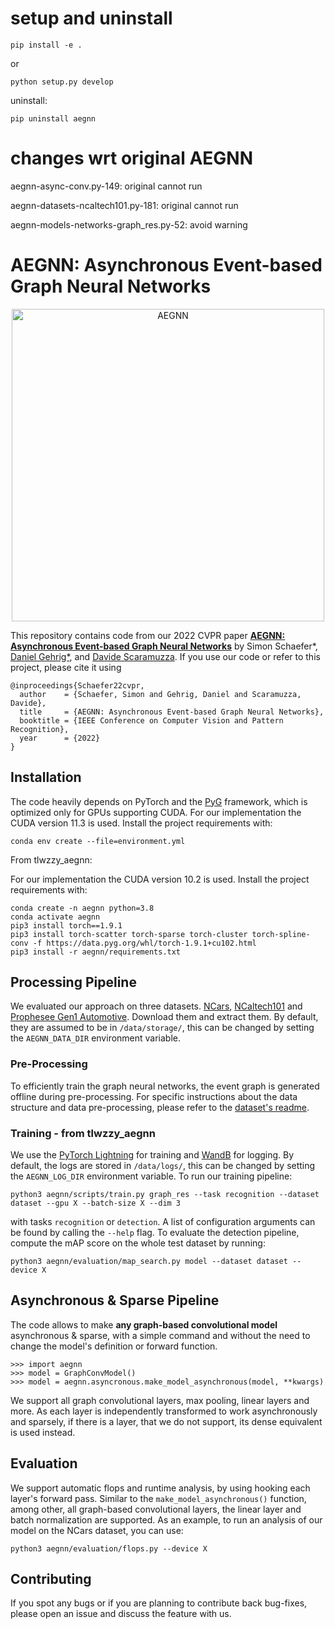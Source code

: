 # setup and uninstall
```
pip install -e .
```
or
```
python setup.py develop
```

uninstall:
```
pip uninstall aegnn
```

# changes wrt original AEGNN
aegnn-async-conv.py-149: original cannot run

aegnn-datasets-ncaltech101.py-181: original cannot run

aegnn-models-networks-graph_res.py-52: avoid warning

# AEGNN: Asynchronous Event-based Graph Neural Networks
<p align="center">
  <a href="https://youtu.be/opbFE6OsAeA">
    <img src="assets/thumbnail_yt.png" alt="AEGNN" width="500"/>
  </a>
</p>

This repository contains code from our 2022 CVPR paper [**AEGNN: Asynchronous Event-based Graph Neural Networks**](http://rpg.ifi.uzh.ch/docs/CVPR22_Schaefer.pdf) by Simon Schaefer*, [Daniel Gehrig*](https://danielgehrig18.github.io/), and [Davide Scaramuzza](http://rpg.ifi.uzh.ch/people_scaramuzza.html). If you use our code or refer to this project, please cite it using 

```
@inproceedings{Schaefer22cvpr,
  author    = {Schaefer, Simon and Gehrig, Daniel and Scaramuzza, Davide},
  title     = {AEGNN: Asynchronous Event-based Graph Neural Networks},
  booktitle = {IEEE Conference on Computer Vision and Pattern Recognition},
  year      = {2022}
}
```

## Installation
The code heavily depends on PyTorch and the [PyG](https://github.com/pyg-team/pytorch_geometric) framework, which is 
optimized only for GPUs supporting CUDA. For our implementation the CUDA version 11.3 is used. Install the project
requirements with:
```
conda env create --file=environment.yml
```

From tlwzzy_aegnn:

For our implementation the CUDA version 10.2 is used. Install the project
requirements with:
```
conda create -n aegnn python=3.8
conda activate aegnn
pip3 install torch==1.9.1
pip3 install torch-scatter torch-sparse torch-cluster torch-spline-conv -f https://data.pyg.org/whl/torch-1.9.1+cu102.html
pip3 install -r aegnn/requirements.txt
```

## Processing Pipeline
We evaluated our approach on three datasets. [NCars](http://www.prophesee.ai/dataset-n-cars/), 
[NCaltech101](https://www.garrickorchard.com/datasets/n-caltech101) and 
[Prophesee Gen1 Automotive](https://www.prophesee.ai/2020/01/24/prophesee-gen1-automotive-detection-dataset/).
Download them and extract them. By default, they are assumed to be in `/data/storage/`, this can be changed by setting
the `AEGNN_DATA_DIR` environment variable. 

### Pre-Processing
To efficiently train the graph neural networks, the event graph is generated offline during pre-processing. For 
specific instructions about the data structure and data pre-processing, please refer to the 
[dataset's readme](aegnn/datasets/README.md).

### Training - from tlwzzy_aegnn
We use the [PyTorch Lightning](https://www.pytorchlightning.ai/) for training and [WandB](https://wandb.ai/) for
logging. By default, the logs are stored in `/data/logs/`, this can be changed by setting the `AEGNN_LOG_DIR` 
environment variable. To run our training pipeline:
```
python3 aegnn/scripts/train.py graph_res --task recognition --dataset dataset --gpu X --batch-size X --dim 3
```
with tasks `recognition` or `detection`. A list of configuration arguments can be found by calling the `--help` flag. 
To evaluate the detection pipeline, compute the mAP score on the whole test dataset by running: 
```
python3 aegnn/evaluation/map_search.py model --dataset dataset --device X
```

## Asynchronous & Sparse Pipeline
The code allows to make **any graph-based convolutional model** asynchronous & sparse, with a simple command and without 
the need to change the model's definition or forward function.
```
>>> import aegnn
>>> model = GraphConvModel()
>>> model = aegnn.asyncronous.make_model_asynchronous(model, **kwargs)
```
We support all graph convolutional layers, max pooling, linear layers and more. As each layer is independently 
transformed to work asynchronously and sparsely, if there is a layer, that we do not support, its dense equivalent 
is used instead. 

## Evaluation
We support automatic flops and runtime analysis, by using hooking each layer's forward pass. Similar to the 
`make_model_asynchronous()` function, among other, all graph-based convolutional layers, the linear layer and 
batch normalization are supported. As an example, to run an analysis of our model on the 
NCars dataset, you can use:
```
python3 aegnn/evaluation/flops.py --device X
```


## Contributing
If you spot any bugs or if you are planning to contribute back bug-fixes, please open an issue and
discuss the feature with us.
